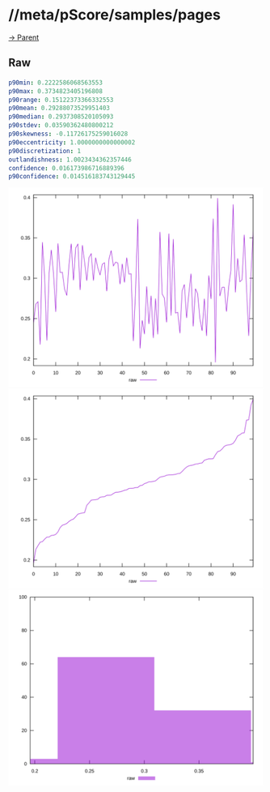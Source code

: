 
# //meta/pScore/samples/pages

[→ Parent](../..)


## Raw


```yaml
p90min: 0.2222586068563553
p90max: 0.3734823405196808
p90range: 0.15122373366332553
p90mean: 0.29288073529951403
p90median: 0.2937308520105093
p90stdev: 0.03590362480800212
p90skewness: -0.11726175259016028
p90eccentricity: 1.0000000000000002
p90discretization: 1
outlandishness: 1.0023434362357446
confidence: 0.016173986716889396
p90confidence: 0.014516183743129445

```

![PLOT: raw-values](./raw/values.svg)![PLOT: raw-sorted](./raw/sorted.svg)![PLOT: raw-histogram](./raw/histogram.svg)